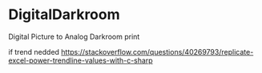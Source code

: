 # DigitalDarkroom
Digital Picture to Analog Darkroom print

if trend nedded https://stackoverflow.com/questions/40269793/replicate-excel-power-trendline-values-with-c-sharp